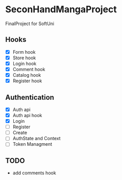 # SeconHandMangaProject
 FinalProject for SoftUni

## Hooks
- [x] Form hook
- [x] Store hook
- [x] Login hook
- [x] Comment hook
- [x] Catalog hook
- [x] Register hook

## Authentication

- [x] Auth api
- [x] Auth api hook
- [x] Login
- [ ] Register
- [ ] Create
- [ ]  AuthState and Context
- [ ] Token Managment 

## TODO
- add comments hook
